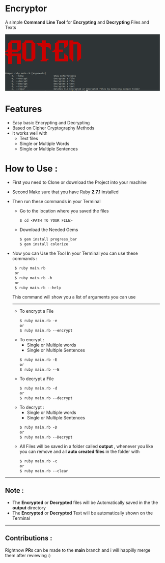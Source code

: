 # Encryptor
A simple **Command Line Tool** for **Encrypting** and **Decrypting** Files and Texts

![Screen Shot from Terminal](./screenshot.png)

# Features

* Easy basic Encrypting and Decrypting
* Based on Cipher Cryptography Methods
* it works well with
  * Text files
  * Single or Multiple Words
  * Single or Multiple Sentences

# How to Use :

* First you need to Clone or download the Project into your machine
* Second Make sure that you have Ruby **2.7.1** installed
* Then run these commands in your Terminal
    * Go to the location where you saved the files
      ```
      $ cd <PATH TO YOUR FILE>
      ```
    * Download the Needed Gems
      ```
      $ gem install progress_bar
      $ gem install colorize
      ```
* Now you can Use the Tool
  In your Terminal you can use these commands :
   ```
    $ ruby main.rb
    or
    $ ruby main.rb -h
    or
    $ ruby main.rb --help
    ```
    This command will show you a list of arguments you can use

  --------------------------
  * To encrypt a File
    ```
    $ ruby main.rb -e
    or
    $ ruby main.rb --encrypt
    ```
  * To encrypt :
    *  Single or Multiple words
    *  Single or Multiple Sentences
    ```
    $ ruby main.rb -E
    or
    $ ruby main.rb --E
    ```
  * To decrypt a File
    ```
    $ ruby main.rb -d
    or
    $ ruby main.rb --decrypt
    ```
  * To decrypt :
    *  Single or Multiple words
    *  Single or Multiple Sentences
    ```
    $ ruby main.rb -D
    or
    $ ruby main.rb --Decrypt
    ```
  * All Files will be saved in a folder called **output** , whenever you like you can remove and all **auto created files** in the folder with
    ```
    $ ruby main.rb -c
    or
    $ ruby main.rb --clear
    ```
-----------------------------------------
## Note :
  * The **Encrypted** or **Decrypted** files will be Automatically saved in the the **output** directory
  * The **Encrypted** or **Decrypted** Text will be automatically shown on the Terminal

------------------------------
## Contributions :
  Rightnow **PR**s can be made to the **main** branch and i will happilly merge them after reviewing :)